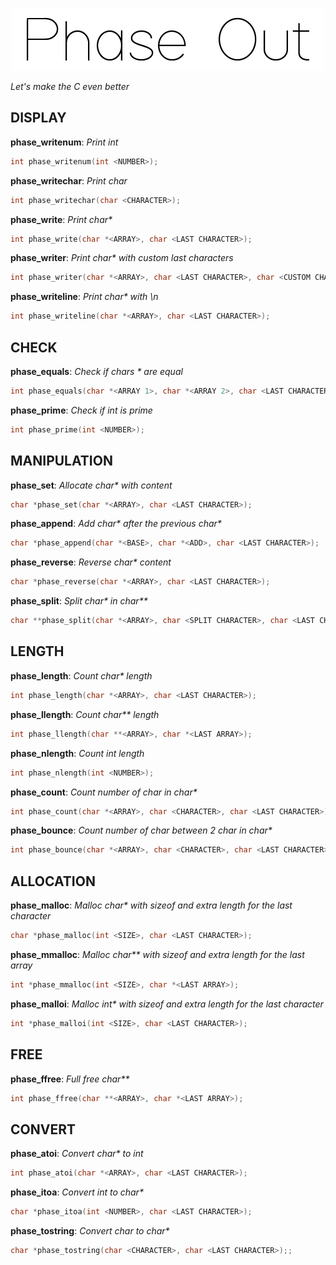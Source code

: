 <p align = "center">
    <img alt = "logo" width="500" height="100" src = "https://raw.githubusercontent.com/Neotoxic-off/phaseout/main/img/logo.png"/>
</p>

*Let's make the C even better*

## DISPLAY


**phase_writenum**: *Print int*

```H
int phase_writenum(int <NUMBER>);
```

**phase_writechar**: *Print char*

```H
int phase_writechar(char <CHARACTER>);
```

**phase_write**: *Print char\**

```H
int phase_write(char *<ARRAY>, char <LAST CHARACTER>);
```

**phase_writer**: *Print char\* with custom last characters*

```H
int phase_writer(char *<ARRAY>, char <LAST CHARACTER>, char <CUSTOM CHARACTER>);
```

**phase_writeline**: *Print char\* with \n*

```H
int phase_writeline(char *<ARRAY>, char <LAST CHARACTER>);
```

## CHECK

**phase_equals**: *Check if chars \* are equal*

```H
int phase_equals(char *<ARRAY 1>, char *<ARRAY 2>, char <LAST CHARACTER>);
```

**phase_prime**: *Check if int is prime*

```H
int phase_prime(int <NUMBER>);
```

## MANIPULATION

**phase_set**: *Allocate char\* with content*

```H
char *phase_set(char *<ARRAY>, char <LAST CHARACTER>);
```

**phase_append**: *Add char\* after the previous char\**

```H
char *phase_append(char *<BASE>, char *<ADD>, char <LAST CHARACTER>);
```

**phase_reverse**: *Reverse char\* content*

```H
char *phase_reverse(char *<ARRAY>, char <LAST CHARACTER>);
```

**phase_split**: *Split char\* in char\*\**

```H
char **phase_split(char *<ARRAY>, char <SPLIT CHARACTER>, char <LAST CHARACTER>, char *<LAST ARRAY>);
```

## LENGTH

**phase_length**: *Count char\* length*

```H
int phase_length(char *<ARRAY>, char <LAST CHARACTER>);
```

**phase_llength**: *Count char\*\* length*

```H
int phase_llength(char **<ARRAY>, char *<LAST ARRAY>);
```

**phase_nlength**: *Count int length*

```H
int phase_nlength(int <NUMBER>);
```

**phase_count**: *Count number of char in char\**

```H
int phase_count(char *<ARRAY>, char <CHARACTER>, char <LAST CHARACTER>);
```

**phase_bounce**: *Count number of char between 2 char in char\**

```H
int phase_bounce(char *<ARRAY>, char <CHARACTER>, char <LAST CHARACTER>);
```

## ALLOCATION

**phase_malloc**: *Malloc char\* with sizeof and extra length for the last character*

```H
char *phase_malloc(int <SIZE>, char <LAST CHARACTER>);
```

**phase_mmalloc**: *Malloc char\*\* with sizeof and extra length for the last array*

```H
int *phase_mmalloc(int <SIZE>, char *<LAST ARRAY>);
```

**phase_malloi**: *Malloc int\* with sizeof and extra length for the last character*

```H
int *phase_malloi(int <SIZE>, char <LAST CHARACTER>);
```

## FREE

**phase_ffree**: *Full free char\*\**

```H
int phase_ffree(char **<ARRAY>, char *<LAST ARRAY>);
```

## CONVERT

**phase_atoi**: *Convert char\* to int*

```H
int phase_atoi(char *<ARRAY>, char <LAST CHARACTER>);
```

**phase_itoa**: *Convert int to char\**

```H
char *phase_itoa(int <NUMBER>, char <LAST CHARACTER>);
```

**phase_tostring**: *Convert char to char\**

```H
char *phase_tostring(char <CHARACTER>, char <LAST CHARACTER>);;
```



